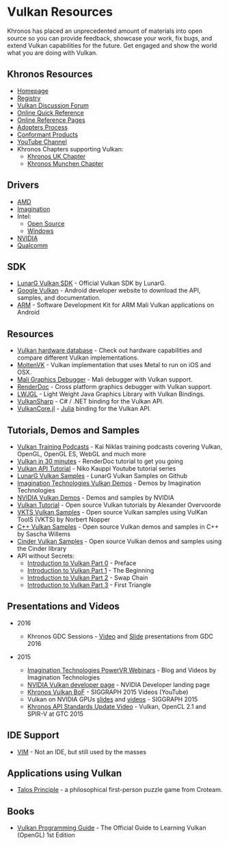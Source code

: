 # Vulkan Resources

Khronos has placed an unprecedented amount of materials into open source so you can provide feedback, showcase your work, fix bugs, and extend Vulkan capabilities for the future. Get engaged and show the world what you are doing with Vulkan.

## Khronos Resources
* [Homepage](https://www.khronos.org/vulkan/)
* [Registry](https://www.khronos.org/registry/vulkan)
* [Vulkan Discussion Forum](https://forums.khronos.org/showthread.php/12960-Khronos-Releases-Vulkan-1-0-Specification)
* [Online Quick Reference](https://www.khronos.org/registry/vulkan/specs/1.0/refguide/Vulkan-1.0-web.pdf)
* [Online Reference Pages](https://www.khronos.org/registry/vulkan/specs/1.0/apispec.html)
* [Adopters Process](https://www.khronos.org/vulkan/adopters/)
* [Conformant Products](https://www.khronos.org/conformance/adopters/conformant-products#vulkan)
* [YouTube Channel](https://www.youtube.com/playlist?list=PLYO7XTAX41FPp1AQbwr6wA-IUy4cAHLNN)
* Khronos Chapters supporting Vulkan:
	- [Khronos UK Chapter](http://www.meetup.com/khronos-uk-chapter/)
	- [Khronos Munchen Chapter](http://www.meetup.com/Khronos-Munchen-Chapter/)

## Drivers
* [AMD](http://gpuopen.com/gaming-product/vulkan/)
* [Imagination](https://imgtec.com/vulkan)
* Intel:
	- [Open Source](http://blogs.intel.com/evangelists/2016/02/16/intel-open-source-graphics-drivers-now-support-vulkan/)
	- [Windows](https://software.intel.com/en-us/blogs/2016/03/14/new-intel-vulkan-beta-1540204404-graphics-driver-for-windows-78110-1540)
* [NVIDIA](https://developer.nvidia.com/vulkan-driver)
* [Qualcomm](https://developer.qualcomm.com/software/adreno-gpu-sdk/gpu)

## SDK
* [LunarG Vulkan SDK](https://vulkan.lunarG.com) - Official Vulkan SDK by LunarG.
* [Google Vulkan](https://developer.android.com/go/vulkan) - Android developer website to download the API, samples, and documentation.
* [ARM](http://malideveloper.arm.com/resources/sdks/mali-vulkan-sdk/) - Software Development Kit for ARM Mali Vulkan applications on Android

## Resources
* [Vulkan hardware database](http://vulkan.gpuinfo.org/) - Check out hardware capabilities and compare different Vulkan implementations.
* [MoltenVK](https://moltengl.com/moltenvk/) - Vulkan implementation that uses Metal to run on iOS and OSX.
* [Mali Graphics Debugger](http://malideveloper.arm.com/resources/tools/mali-graphics-debugger/) - Mali debugger with Vulkan support.
* [RenderDoc](https://github.com/baldurk/renderdoc) - Cross platform graphics debugger with Vulkan support.
* [LWJGL](https://www.lwjgl.org/) - Light Weight Java Graphics Library with Vulkan Bindings.
* [VulkanSharp](https://github.com/mono/VulkanSharp) - C# / .NET binding for the Vulkan API.
* [VulkanCore.jl](https://github.com/JuliaGPU/VulkanCore.jl) - [Julia](http://julialang.org/) binding for the Vulkan API.

## Tutorials, Demos and Samples
* [Vulkan Training Podcasts](http://opengl-trainer.com/podcast.html) - Kai Niklas training podcasts covering Vulkan, OpenGL, OpenGL ES, WebGL and much more
* [Vulkan in 30 minutes](https://renderdoc.org/vulkan-in-30-minutes.html) - RenderDoc tutorial to get you going
* [Vulkan API Tutorial](https://www.youtube.com/watch?v=wHt5wcxIPcE) - Niko Kauppi Youtube tutorial series 
* [LunarG Vulkan Samples](https://github.com/LunarG/VulkanSamples) - LunarG Vulkan Samples on Github
* [Imagination Technologies Vulkan Demos](https://imgtec.com/vulkan) - Demos by Imagination Technologies
* [NVIDIA Vulkan Demos](https://developer.nvidia.com/Vulkan) - Demos and samples by NVIDIA
* [Vulkan Tutorial](http://vulkan-tutorial.com/) - Open source Vulkan tutorials by Alexander Overvoorde
* [VKTS Vulkan Samples](https://github.com/McNopper/Vulkan) - Open source Vulkan samples using VulKan ToolS (VKTS) by Norbert Nopper
* [C++ Vulkan Samples](https://github.com/SaschaWillems/Vulkan) - Open source Vulkan demos and samples in C++ by Sascha Willems
* [Cinder Vulkan Samples](https://libcinder.org/notes/vulkan) - Open source Vulkan demos and samples using the Cinder library
* API without Secrets:
    - [Introduction to Vulkan Part 0](https://software.intel.com/en-us/articles/api-without-secrets-introduction-to-vulkan-preface) - Preface
    - [Introduction to Vulkan Part 1](https://software.intel.com/en-us/api-without-secrets-introduction-to-vulkan-part-1) - The Beginning
    - [Introduction to Vulkan Part 2](https://software.intel.com/en-us/api-without-secrets-introduction-to-vulkan-part-2) - Swap Chain
    - [Introduction to Vulkan Part 3](https://software.intel.com/en-us/api-without-secrets-introduction-to-vulkan-part-3) - First Triangle

## Presentations and Videos
* 2016 
    - Khronos GDC Sessions - [Video](https://www.youtube.com/playlist?list=PLYO7XTAX41FNGLJZ4BjpTtt70MvNFCrcH) and [Slide](https://www.khronos.org/developers/library/2016-gdc) presentations from GDC 2016

* 2015
	- [Imagination Technologies PowerVR Webinars](http://blog.imgtec.com/powervr/5-new-webinars-on-the-vulkan-api) - Blog and Videos by Imagination Technologies
	- [NVIDIA Vulkan developer page](https://developer.nvidia.com/Vulkan) - NVIDIA Developer landing page
	- [Khronos Vulkan BoF](https://www.youtube.com/watch?v=quNsdYfWXfM&list=PLYO7XTAX41FOFvZ2beOg8y0tvuVLJLL0G&index=1) - SIGGRAPH 2015 Videos (YouTube)
	- Vulkan on NVIDIA GPUs [slides](http://on-demand.gputechconf.com/siggraph/2015/presentation/SIG1501-Piers-Daniell.pdf) and [videos](http://on-demand.gputechconf.com/siggraph/2015/video/SIG501-Piers-Daniell.html) - SIGGRAPH 2015
	- [Khronos API Standards Update Video](http://on-demand.gputechconf.com/gtc/2015/video/S5734.html) - Vulkan, OpenCL 2.1 and SPIR-V at GTC 2015

## IDE Support

* [VIM](http://www.vim.org/scripts/script.php?script_id=5335) - Not an IDE, but still used by the masses

## Applications using Vulkan

* [Talos Principle](http://www.croteam.com/talosprinciple/) - a philosophical first-person puzzle game from Croteam.

## Books
* [Vulkan Programming Guide](http://www.amazon.com/Vulkan-Programming-Guide-Official-Learning/dp/0134464540/khongrou-20) - The Official Guide to Learning Vulkan (OpenGL) 1st Edition
